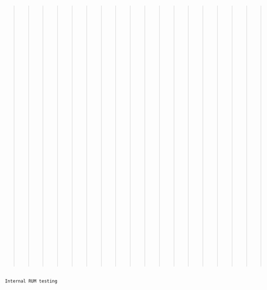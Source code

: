 >>>>>>>>>>>>>>>>>>>>>>>>>>>>>>>>>>>>>>>>>>>>>>>>>>>>>>>>>>>>>>>>>>>>>>>>>>>># taminternal.github.io
                                                                               Internal RUM testing
